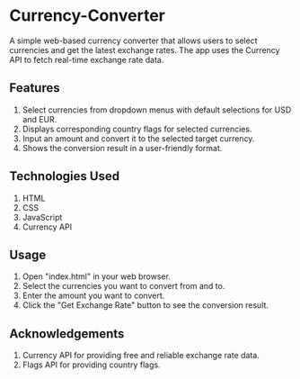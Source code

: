 # Currency-Converter

A simple web-based currency converter that allows users to select currencies and get the latest exchange rates. The app uses the Currency API to fetch real-time exchange rate data.

## Features

1. Select currencies from dropdown menus with default selections for USD and EUR.
2. Displays corresponding country flags for selected currencies.
3. Input an amount and convert it to the selected target currency.
4. Shows the conversion result in a user-friendly format.

## Technologies Used

1. HTML
2. CSS
3. JavaScript
4. Currency API

## Usage

1. Open "index.html" in your web browser.
2. Select the currencies you want to convert from and to.
3. Enter the amount you want to convert.
4. Click the "Get Exchange Rate" button to see the conversion result.

## Acknowledgements

1. Currency API for providing free and reliable exchange rate data.
2. Flags API for providing country flags.
